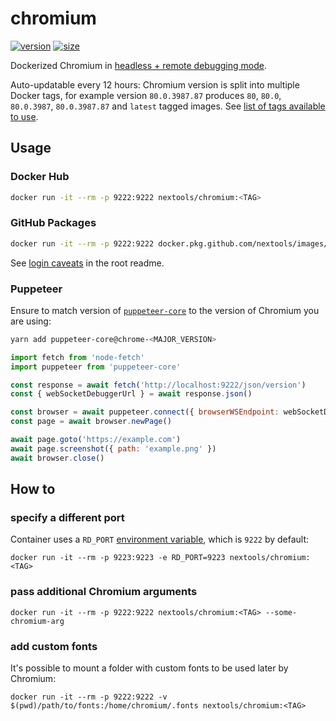 # chromium

[![version](https://flat.badgen.net/badge/version/88.0.4844.84/blue)](https://www.chromestatus.com/features/schedule) [![size](https://flat.badgen.net/badge/size/20/blue)](https://hub.docker.com/repository/docker/nextools/chromium/tags)

Dockerized Chromium in [headless + remote debugging mode](https://chromium.googlesource.com/chromium/src/+/lkgr/headless/README.md).

Auto-updatable every 12 hours: Chromium version is split into multiple Docker tags, for example version `80.0.3987.87` produces `80`, `80.0`, `80.0.3987`, `80.0.3987.87` and `latest` tagged images. See [list of tags available to use](https://hub.docker.com/repository/docker/nextools/chromium/tags).


## Usage

### Docker Hub

```sh
docker run -it --rm -p 9222:9222 nextools/chromium:<TAG>
```

### GitHub Packages

```sh
docker run -it --rm -p 9222:9222 docker.pkg.github.com/nextools/images/chromium:<TAG>
```

See [login caveats](../readme.md#github-packages) in the root readme.

### Puppeteer

Ensure to match version of [`puppeteer-core`](https://github.com/GoogleChrome/puppeteer) to the version of Chromium you are using:

```sh
yarn add puppeteer-core@chrome-<MAJOR_VERSION>
```

```js
import fetch from 'node-fetch'
import puppeteer from 'puppeteer-core'

const response = await fetch('http://localhost:9222/json/version')
const { webSocketDebuggerUrl } = await response.json()

const browser = await puppeteer.connect({ browserWSEndpoint: webSocketDebuggerUrl })
const page = await browser.newPage()

await page.goto('https://example.com')
await page.screenshot({ path: 'example.png' })
await browser.close()
```

## How to

### specify a different port

Container uses a `RD_PORT` [environment variable](https://docs.docker.com/engine/reference/commandline/run/#set-environment-variables--e---env---env-file), which is `9222` by default:

```
docker run -it --rm -p 9223:9223 -e RD_PORT=9223 nextools/chromium:<TAG>
```

### pass additional Chromium arguments

```
docker run -it --rm -p 9222:9222 nextools/chromium:<TAG> --some-chromium-arg
```

### add custom fonts

It's possible to mount a folder with custom fonts to be used later by Chromium: 

```
docker run -it --rm -p 9222:9222 -v $(pwd)/path/to/fonts:/home/chromium/.fonts nextools/chromium:<TAG>
```
